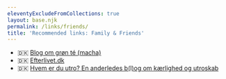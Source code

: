 ```yaml
---
eleventyExcludeFromCollections: true
layout: base.njk
permalink: /links/friends/
title: 'Recommended links: Family & Friends'
---
```

<div class="content page pt-4">

- 🇩🇰 [Blog om grøn té (macha)](https://thebloggen.wordpress.com/)
- 🇩🇰 [Efterlivet.dk](https://efterlivet.dk/)
- 🇩🇰 [Hvem er du utro? En anderledes b(l)og om kærlighed og utroskab](https://u-tro.dk/)

</div>
